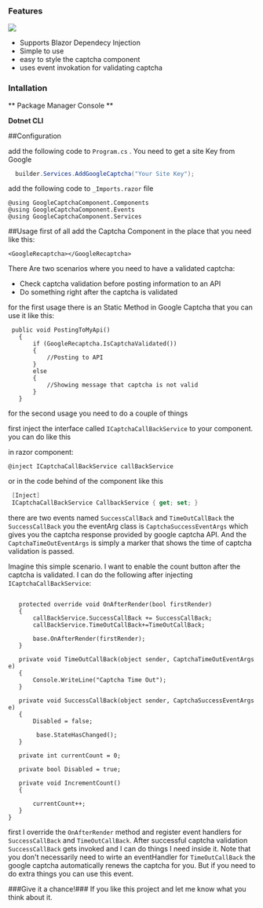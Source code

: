### Features

![](https://i.ibb.co/1zskmPX/Relazor-180x180.png)

- Supports Blazor Dependecy Injection
- Simple to use
- easy to style the captcha component
- uses event invokation for validating captcha



### Intallation
 
 ** Package Manager Console **
 
 
 **Dotnet CLI**
 
 
 ##Configuration
 
 add the following code to ```Program.cs``` . You need to get a site Key from Google
 
 ```csharp
   builder.Services.AddGoogleCaptcha("Your Site Key");
 ```
 add the following code to ```_Imports.razor``` file
 
 ```razor
 @using GoogleCaptchaComponent.Components
@using GoogleCaptchaComponent.Events
@using GoogleCaptchaComponent.Services
 ```
 
 ##Usage
 first of all add the Captcha Component in the place that you need like this:
 
 ```razor
 <GoogleRecaptcha></GoogleRecaptcha>
 ```
 
 
 There Are two scenarios where you need to have a validated captcha:
 - Check captcha validation before posting information to an API
 - Do something right after the captcha is validated
 
 for the first usage there is an Static Method in Google Captcha that you can use it like this:
 
 ```Csharp
  public void PostingToMyApi()
    {
        if (GoogleRecaptcha.IsCaptchaValidated())
        {
            //Posting to API
        }
        else
        {
            //Showing message that captcha is not valid
        }
    }
 ```
 for the second usage you need to do a couple of things
 
 first inject the interface called ```ICaptchaCallBackService``` to your component. you can do like this
 
 in razor component:
 
 ```razor
 @inject ICaptchaCallBackService callBackService
 ```
 
 or in the code behind of the component like this
 
 ```csharp
  [Inject] 
  ICaptchaCallBackService CallbackService { get; set; }
 ```
 
 there are two events named ```SuccessCallBack``` and ```TimeOutCallBack```
 the ```SuccessCallBack``` you the eventArg class is ```CaptchaSuccessEventArgs``` which gives you the captcha response provided by google captcha API. And the ```CaptchaTimeOutEventArgs``` is simply a marker that shows the time of captcha validation is passed.
 
 Imagine this simple scenario. I want to enable the count button after the captcha is validated. I can do the following after injecting ```ICaptchaCallBackService```:
 
 ```razor

    protected override void OnAfterRender(bool firstRender)
    {
        callBackService.SuccessCallBack += SuccessCallBack;
        callBackService.TimeOutCallBack+=TimeOutCallBack;

        base.OnAfterRender(firstRender);
    }

    private void TimeOutCallBack(object sender, CaptchaTimeOutEventArgs e)
    {
        Console.WriteLine("Captcha Time Out");
    }

    private void SuccessCallBack(object sender, CaptchaSuccessEventArgs e)
    {
        Disabled = false;

         base.StateHasChanged();
    }

    private int currentCount = 0;

    private bool Disabled = true;

    private void IncrementCount()
    {

        currentCount++;
    }
}

 ```

first I override the ```OnAfterRender``` method and register event handlers for ```SuccessCallBack``` and ```TimeOutCallBack```. After successful captcha validation ```SuccessCallBack``` gets invoked and I can do things I need inside it.
Note that you don't necessarily need  to wirte an eventHandler for ```TimeOutCallBack```
the google captcha automatically renews the captcha for you. But if you need to do extra things you can use this event.

###Give it a chance!###
If you like this project and let me know what you think about it.


